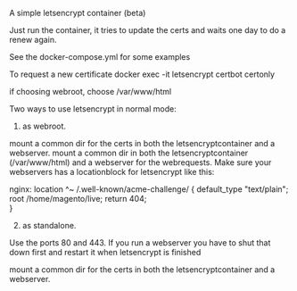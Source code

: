 A simple letsencrypt container (beta)

Just run the container, it tries to update the certs and waits one day to do a renew again.

See the docker-compose.yml for some examples

To request a new certificate
docker exec -it letsencrypt certbot certonly

if choosing webroot, choose /var/www/html


Two ways to use letsencrypt in normal mode:

1) as webroot. 

mount a common dir for the certs in both the letsencryptcontainer and a webserver.
mount a common dir in both the letsencryptcontainer (/var/www/html) and a webserver for the webrequests. Make sure your webservers has a locationblock for letsencrypt like this: 

nginx:
location ^~ /.well-known/acme-challenge/ {
      default_type "text/plain";
      root         /home/magento/live;
      return 404;  
}


2) as standalone.

Use the ports 80 and 443. If you run a webserver you have to shut that down first and restart it when letsencrypt is finished

mount a common dir for the certs in both the letsencryptcontainer and a webserver.
